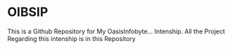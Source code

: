 # OIBSIP
This is a Github Repository for My OasisInfobyte... Intenship. All the Project Regarding this intenship is in this Repository 
